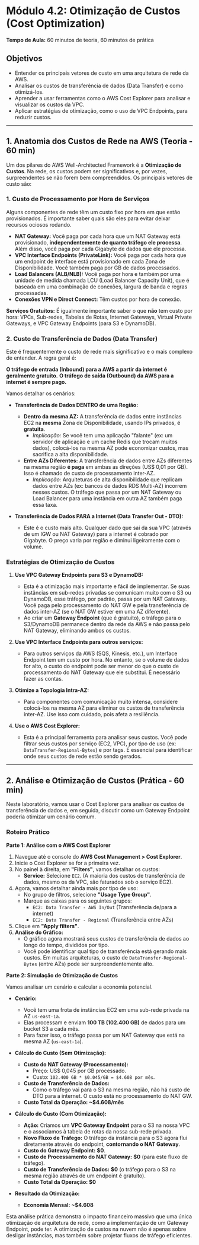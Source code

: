 # Módulo 4.2: Otimização de Custos (Cost Optimization)

**Tempo de Aula:** 60 minutos de teoria, 60 minutos de prática

## Objetivos

- Entender os principais vetores de custo em uma arquitetura de rede da AWS.
- Analisar os custos de transferência de dados (Data Transfer) e como otimizá-los.
- Aprender a usar ferramentas como o AWS Cost Explorer para analisar e visualizar os custos da VPC.
- Aplicar estratégias de otimização, como o uso de VPC Endpoints, para reduzir custos.

---

## 1. Anatomia dos Custos de Rede na AWS (Teoria - 60 min)

Um dos pilares do AWS Well-Architected Framework é a **Otimização de Custos**. Na rede, os custos podem ser significativos e, por vezes, surpreendentes se não forem bem compreendidos. Os principais vetores de custo são:

### 1. Custo de Processamento por Hora de Serviços

Alguns componentes de rede têm um custo fixo por hora em que estão provisionados. É importante saber quais são eles para evitar deixar recursos ociosos rodando.

-   **NAT Gateway:** Você paga por cada hora que um NAT Gateway está provisionado, **independentemente de quanto tráfego ele processa**. Além disso, você paga por cada Gigabyte de dados que ele processa.
-   **VPC Interface Endpoints (PrivateLink):** Você paga por cada hora que um endpoint de interface está provisionado em cada Zona de Disponibilidade. Você também paga por GB de dados processados.
-   **Load Balancers (ALB/NLB):** Você paga por hora e também por uma unidade de medida chamada LCU (Load Balancer Capacity Unit), que é baseada em uma combinação de conexões, largura de banda e regras processadas.
-   **Conexões VPN e Direct Connect:** Têm custos por hora de conexão.

**Serviços Gratuitos:** É igualmente importante saber o que **não** tem custo por hora: VPCs, Sub-redes, Tabelas de Rotas, Internet Gateways, Virtual Private Gateways, e VPC Gateway Endpoints (para S3 e DynamoDB).

### 2. Custo de Transferência de Dados (Data Transfer)

Este é frequentemente o custo de rede mais significativo e o mais complexo de entender. A regra geral é:

**O tráfego de entrada (Inbound) para a AWS a partir da internet é geralmente gratuito.**
**O tráfego de saída (Outbound) da AWS para a internet é sempre pago.**

Vamos detalhar os cenários:

-   **Transferência de Dados DENTRO de uma Região:**
    -   **Dentro da mesma AZ:** A transferência de dados entre instâncias EC2 na **mesma** Zona de Disponibilidade, usando IPs privados, é **gratuita**.
        -   *Implicação:* Se você tem uma aplicação "falante" (ex: um servidor de aplicação e um cache Redis que trocam muitos dados), colocá-los na mesma AZ pode economizar custos, mas sacrifica a alta disponibilidade.
    -   **Entre AZs Diferentes:** A transferência de dados entre AZs diferentes na mesma região **é paga** em ambas as direções (US$ 0,01 por GB). Isso é chamado de custo de processamento inter-AZ.
        -   *Implicação:* Arquiteturas de alta disponibilidade que replicam dados entre AZs (ex: bancos de dados RDS Multi-AZ) incorrem nesses custos. O tráfego que passa por um NAT Gateway ou Load Balancer para uma instância em outra AZ também paga essa taxa.

-   **Transferência de Dados PARA a Internet (Data Transfer Out - DTO):**
    -   Este é o custo mais alto. Qualquer dado que sai da sua VPC (através de um IGW ou NAT Gateway) para a internet é cobrado por Gigabyte. O preço varia por região e diminui ligeiramente com o volume.

### Estratégias de Otimização de Custos

1.  **Use VPC Gateway Endpoints para S3 e DynamoDB:**
    -   Esta é a otimização mais importante e fácil de implementar. Se suas instâncias em sub-redes privadas se comunicam muito com o S3 ou DynamoDB, esse tráfego, por padrão, passa por um NAT Gateway. Você paga pelo processamento do NAT GW e pela transferência de dados inter-AZ (se o NAT GW estiver em uma AZ diferente).
    -   Ao criar um **Gateway Endpoint** (que é gratuito), o tráfego para o S3/DynamoDB permanece dentro da rede da AWS e não passa pelo NAT Gateway, eliminando ambos os custos.

2.  **Use VPC Interface Endpoints para outros serviços:**
    -   Para outros serviços da AWS (SQS, Kinesis, etc.), um Interface Endpoint tem um custo por hora. No entanto, se o volume de dados for alto, o custo do endpoint pode ser menor do que o custo de processamento do NAT Gateway que ele substitui. É necessário fazer as contas.

3.  **Otimize a Topologia Intra-AZ:**
    -   Para componentes com comunicação muito intensa, considere colocá-los na mesma AZ para eliminar os custos de transferência inter-AZ. Use isso com cuidado, pois afeta a resiliência.

4.  **Use o AWS Cost Explorer:**
    -   Esta é a principal ferramenta para analisar seus custos. Você pode filtrar seus custos por serviço (EC2, VPC), por tipo de uso (ex: `DataTransfer-Regional-Bytes`) e por tags. É essencial para identificar onde seus custos de rede estão sendo gerados.

---

## 2. Análise e Otimização de Custos (Prática - 60 min)

Neste laboratório, vamos usar o Cost Explorer para analisar os custos de transferência de dados e, em seguida, discutir como um Gateway Endpoint poderia otimizar um cenário comum.

### Roteiro Prático

**Parte 1: Análise com o AWS Cost Explorer**
1.  Navegue até o console do **AWS Cost Management > Cost Explorer**.
2.  Inicie o Cost Explorer se for a primeira vez.
3.  No painel à direita, em **"Filters"**, vamos detalhar os custos:
    -   **Service:** Selecione `EC2`. (A maioria dos custos de transferência de dados, mesmo os da VPC, são faturados sob o serviço EC2).
4.  Agora, vamos detalhar ainda mais por tipo de uso:
    -   No grupo de filtros, selecione **"Usage Type Group"**.
    -   Marque as caixas para os seguintes grupos:
        -   `EC2: Data Transfer - AWS In/Out` (Transferência de/para a internet)
        -   `EC2: Data Transfer - Regional` (Transferência entre AZs)
5.  Clique em **"Apply filters"**.
6.  **Análise do Gráfico:**
    -   O gráfico agora mostrará seus custos de transferência de dados ao longo do tempo, divididos por tipo.
    -   Você pode identificar qual tipo de transferência está gerando mais custos. Em muitas arquiteturas, o custo de `DataTransfer-Regional-Bytes` (entre AZs) pode ser surpreendentemente alto.

**Parte 2: Simulação de Otimização de Custos**

Vamos analisar um cenário e calcular a economia potencial.

-   **Cenário:**
    -   Você tem uma frota de instâncias EC2 em uma sub-rede privada na AZ `us-east-1a`.
    -   Elas processam e enviam **100 TB (102.400 GB)** de dados para um bucket S3 a cada mês.
    -   Para fazer isso, o tráfego passa por um NAT Gateway que está na mesma AZ (`us-east-1a`).

-   **Cálculo do Custo (Sem Otimização):**
    -   **Custo do NAT Gateway (Processamento):**
        -   Preço: US$ 0,045 por GB processado.
        -   Custo: `102.400 GB * $0.045/GB = $4.608 por mês`.
    -   **Custo de Transferência de Dados:**
        -   Como o tráfego vai para o S3 na mesma região, não há custo de DTO para a internet. O custo está no processamento do NAT GW.
    -   **Custo Total da Operação: ~$4.608/mês**

-   **Cálculo do Custo (Com Otimização):**
    -   **Ação:** Criamos um **VPC Gateway Endpoint** para o S3 na nossa VPC e o associamos à tabela de rotas da nossa sub-rede privada.
    -   **Novo Fluxo de Tráfego:** O tráfego da instância para o S3 agora flui diretamente através do endpoint, **contornando o NAT Gateway**.
    -   **Custo do Gateway Endpoint:** **$0**.
    -   **Custo de Processamento do NAT Gateway:** **$0** (para este fluxo de tráfego).
    -   **Custo de Transferência de Dados:** **$0** (o tráfego para o S3 na mesma região através de um endpoint é gratuito).
    -   **Custo Total da Operação: $0**

-   **Resultado da Otimização:**
    -   **Economia Mensal: ~$4.608**

Esta análise prática demonstra o impacto financeiro massivo que uma única otimização de arquitetura de rede, como a implementação de um Gateway Endpoint, pode ter. A otimização de custos na nuvem não é apenas sobre desligar instâncias, mas também sobre projetar fluxos de tráfego eficientes.
